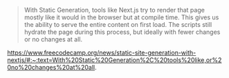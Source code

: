 
 > 
 > With Static Generation, tools like Next.js try to render that page mostly like it would in the browser but at compile time. This gives us the ability to serve the entire content on first load. The scripts still hydrate the page during this process, but ideally with fewer changes or no changes at all.

https://www.freecodecamp.org/news/static-site-generation-with-nextjs/#:~:text=With%20Static%20Generation%2C%20tools%20like,or%20no%20changes%20at%20all.
